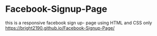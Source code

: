 # Facebook-Signup-Page
this is a responsive facebook sign up- page using HTML and CSS only
https://bright2190.github.io/Facebook-Signup-Page/
